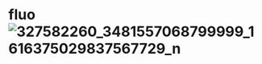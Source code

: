# fluo![327582260_3481557068799999_1616375029837567729_n](https://user-images.githubusercontent.com/121929233/214767854-57c60880-1c99-40cc-956d-15befae20b3c.jpg)
